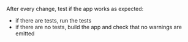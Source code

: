 After every change, test if the app works as expected:
- if there are tests, run the tests
- if there are no tests, build the app and check that no warnings are emitted